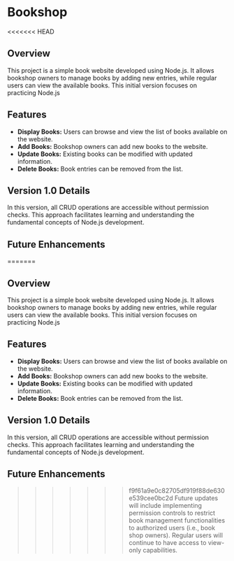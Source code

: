 # Bookshop
<<<<<<< HEAD

## Overview

This project is a simple book website developed using Node.js. It allows bookshop owners to manage books by adding new entries, while regular users can view the available books. This initial version focuses on practicing Node.js

## Features

- **Display Books:** Users can browse and view the list of books available on the website.
- **Add Books:** Bookshop owners can add new books to the website.
- **Update Books:** Existing books can be modified with updated information.
- **Delete Books:** Book entries can be removed from the list.

## Version 1.0 Details

In this version, all CRUD operations are accessible without permission checks. This approach facilitates learning and understanding the fundamental concepts of Node.js development.

## Future Enhancements

=======

## Overview
This project is a simple book website developed using Node.js. It allows bookshop owners to manage books by adding new entries, while regular users can view the available books. This initial version focuses on practicing Node.js

## Features
- **Display Books:** Users can browse and view the list of books available on the website.
- **Add Books:** Bookshop owners can add new books to the website.
- **Update Books:** Existing books can be modified with updated information.
- **Delete Books:** Book entries can be removed from the list.

## Version 1.0 Details
In this version, all CRUD operations are accessible without permission checks. This approach facilitates learning and understanding the fundamental concepts of Node.js development.

## Future Enhancements
>>>>>>> f9f61a9e0c82705df919f88de630e539cee0bc2d
Future updates will include implementing permission controls to restrict book management functionalities to authorized users (i.e., book shop owners). Regular users will continue to have access to view-only capabilities.

